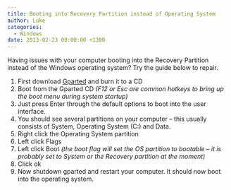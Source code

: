 ```yaml
---
title: Booting into Recovery Partition instead of Operating System
author: Luke
categories:
  - Windows
date: 2013-02-23 00:00:00 +1300
---
```


Having issues with your computer booting into the Recovery Partition instead of the Windows operating system? Try the guide below to repair.


  1. First download <a title="GParted (Gnome Partition Manager)" href="http://gparted.sourceforge.net/download.php" target="_blank">Gparted</a> and burn it to a CD
  2. Boot from the Gparted CD _(F12 or Esc are common hotkeys to bring up the boot menu during system startup)_
  3. Just press Enter through the default options to boot into the user interface.
  4. You should see several partitions on your computer – this usually consists of System, Operating System (C:) and Data.
  5. Right click the Operating System partition
  6. Left click Flags
  7. Left click Boot _(the boot flag will set the OS partition to bootable – it is probably set to System or the Recovery partition at the moment)_
  8. Click ok
  9. Now shutdown gparted and restart your computer. It should now boot into the operating system.